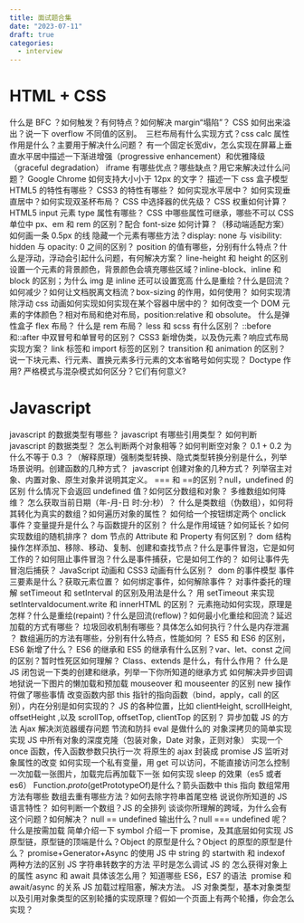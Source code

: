 ```yaml
---
title: 面试题合集
date: "2023-07-11"
draft: true
categories:
  - interview
---
```


# HTML + CSS​
什么是 BFC ？如何触发？有何特点？如何解决 margin“塌陷”？
CSS 如何出来溢出？说一下 overflow 不同值的区别。 ​
三栏布局有什么实现方式？​
css calc 属性作用是什么？主要用于解决什么问题？ ​
有一个固定长宽div，怎么实现在屏幕上垂直水平居中​
描述一下渐进增强（progressive enhancement）和优雅降级（graceful degradation）​
iframe 有哪些优点？哪些缺点？用它来解决过什么问题？​
Google Chrome 如何支持大小小于 12px 的文字？​
描述一下 css 盒子模型​
HTML5 的特性有哪些？​
CSS3 的特性有哪些？​
如何实现水平居中？​
如何实现垂直居中？​
如何实现双圣杯布局？​
CSS 中选择器的优先级？​
CSS 权重如何计算？​
HTML5 input 元素 type 属性有哪些？​
CSS 中哪些属性可继承，哪些不可以​
CSS 单位中 px、em 和 rem 的区别？配合 font-size 如何计算？（移动端适配方案）​
如何画一条 0.5px 的线​
隐藏一个元素有哪些方法？display: none 与 visibility: hidden 与 opacity: 0 之间的区别？​
position 的值有哪些，分别有什么特点？​
什么是浮动，浮动会引起什么问题，有何解决方案？​
line-height 和 height 的区别​
设置一个元素的背景颜色，背景颜色会填充哪些区域？​
inline-block、inline 和 block 的区别；为什么 img 是 inline 还可以设置宽高​
什么是重绘？什么是回流？如何减少？如何让文档脱离文档流？​
box-sizing 的作用，如何使用？​
如何实现清除浮动​
css 动画如何实现​
如何实现在某个容器中居中的？​
如何改变一个 DOM 元素的字体颜色？​
相对布局和绝对布局，position:relative 和 obsolute。​
什么是弹性盒子 flex 布局？​
什么是 rem 布局？​
less 和 scss 有什么区别？​
::before 和::after 中双冒号和单冒号的区别？​
CSS3 新增伪类，以及伪元素？​
响应式布局实现方案？​
link 标签和 import 标签的区别？​
transition 和 animation 的区别？​
说一下块元素、行元素、置换元素​
多行元素的文本省略号如何实现？​
Doctype 作用? 严格模式与混杂模式如何区分？它们有何意义? 


# Javascript​
javascript 的数据类型有哪些？​
javascript 有哪些引用类型？​
如何判断 javascript 的数据类型？​
怎么判断两个对象相等？如何判断空对象？​
0.1 + 0.2 为什么不等于 0.3 ？（解释原理）​
强制类型转换、隐式类型转换分别是什么，列举场景说明。​
创建函数的几种方式？ ​
 javascript 创建对象的几种方式？ ​
列举宿主对象、内置对象、原生对象并说明其定义。​
=== 和 ==的区别？​
null，undefined 的区别​
什么情况下会返回 undefined 值？​
如何区分数组和对象？​
多维数组如何降维？​
怎么获取当前日期（年-月-日 时:分:秒）？​
什么是类数组（伪数组），如何将其转化为真实的数组？​
如何遍历对象的属性？​
如何给一个按钮绑定两个 onclick 事件？​
变量提升是什么？与函数提升的区别？​
什么是作用域链？如何延长？​
如何实现数组的随机排序？​
dom 节点的 Attribute 和 Property 有何区别？​
dom 结构操作怎样添加、移除、移动、复制、创建和查找节点？​
什么是事件冒泡，它是如何工作的？如何阻止事件冒泡？​
什么是事件捕获，它是如何工作的？​
如何让事件先冒泡后捕获？​
JavaScript 动画和 CSS3 动画有什么区别？ ​
dom 的事件模型​
事件三要素是什么？​
获取元素位置？​
如何绑定事件，如何解除事件？​
对事件委托的理解​
setTimeout 和 setInterval 的区别及用法是什么？​
用 setTimeout 来实现 setInterval​
document.write 和 innerHTML 的区别？​
元素拖动如何实现，原理是怎样？​
什么是重绘(repaint)？什么是回流(reflow)？如何最小化重绘和回流？​
延迟加载的方式有哪些？​
垃圾回收机制有哪些？具体怎么如何执行？​
什么是内存泄漏 ？​
数组遍历的方法有哪些，分别有什么特点，性能如何 ？​
 ES5 和 ES6 的区别，ES6 新增了什么？​
ES6 的继承和 ES5 的继承有什么区别？​
var、let、const 之间的区别？暂时性死区如何理解？​
Class、extends 是什么，有什么作用？​
什么是 JS 闭包​
说一下类的创建和继承，列举一下你所知道的继承方式​
如何解决异步回调地狱​
说一下图片的懒加载和预加载​
mouseover 和 mouseenter 的区别​
new 操作符做了哪些事情​
改变函数内部 this 指针的指向函数（bind，apply，call 的区别），内在分别是如何实现的？​
JS 的各种位置，比如 clientHeight, scrollHeight, offsetHeight ,以及 scrollTop, offsetTop, clientTop 的区别？​
异步加载 JS 的方法​
Ajax 解决浏览器缓存问题​
节流和防抖​
eval 是做什么的​
对象深拷贝的简单实现​
实现 JS 中所有对象的深度克隆（包装对象，Date 对象，正则对象）​
实现一个 once 函数，传入函数参数只执行一次​
将原生的 ajax 封装成 promise​
JS 监听对象属性的改变​
如何实现一个私有变量，用 get 可以访问，不能直接访问​
怎么控制一次加载一张图片，加载完后再加载下一张​
如何实现 sleep 的效果（es5 或者 es6）​
Function._proto_(getPrototypeOf)是什么？​
箭头函数中 this 指向​
数组常用方法有哪些​
数组去重有哪些方法？​
如何去除字符串首尾空格​
说说你所知道的 JS 语言特性？​
如何判断一个数组？​
JS 的全排列​
谈谈你所理解的跨域，为什么会有这个问题？如何解决？​
null == undefined 输出什么？null === undefined 呢？​
什么是按需加载​
简单介绍一下 symbol​
介绍一下 promise，及其底层如何实现​
JS 原型链，原型链的顶端是什么？Object 的原型是什么？Object 的原型的原型是什么？​
promise+Generator+Async 的使用​
JS 中 string 的 startwith 和 indexof 两种方法的区别​
JS 字符串转数字的方法​
平时是怎么调试 JS 的​
怎么获得对象上的属性​
async 和 await 具体该怎么用？​
知道哪些 ES6，ES7 的语法 ​
promise 和 await/async 的关系​
JS 加载过程阻塞，解决方法。​
JS 对象类型，基本对象类型以及引用对象类型的区别​
轮播的实现原理？假如一个页面上有两个轮播，你会怎么实现？